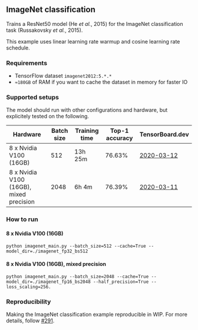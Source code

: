## ImageNet classification
Trains a ResNet50 model (He *et al.*, 2015) for the ImageNet classification task (Russakovsky *et al.*, 2015).

This example uses linear learning rate warmup and cosine learning rate schedule.

### Requirements
* TensorFlow dataset `imagenet2012:5.*.*`
* `≈180GB` of RAM if you want to cache the dataset in memory for faster IO

### Supported setups
The model should run with other configurations and hardware, but explicitely tested on the following.

| Hardware | Batch size | Training time | Top-1 accuracy  | TensorBoard.dev |
| --- | --- | --- | --- | --- |
| 8 x Nvidia V100 (16GB)  | 512  |  13h 25m  | 76.63% | [2020-03-12](https://tensorboard.dev/experiment/jrvtbnlETgai0joLBXhASw/) |
| 8 x Nvidia V100 (16GB), mixed precision  | 2048  | 6h 4m | 76.39% | [2020-03-11](https://tensorboard.dev/experiment/F5rM1GGQRpKNX207i30qGQ/) |

### How to run

#### 8 x Nvidia V100 (16GB)
`python imagenet_main.py --batch_size=512 --cache=True --model_dir=./imagenet_fp32_bs512`

#### 8 x Nvidia V100 (16GB), mixed precision
`python imagenet_main.py --batch_size=2048 --cache=True --model_dir=./imagenet_fp16_bs2048 --half_precision=True --loss_scaling=256.`

### Reproducibility
Making the ImageNet classification example reproducible in WIP. For more details, follow [#291](https://github.com/google/flax/issues/291).